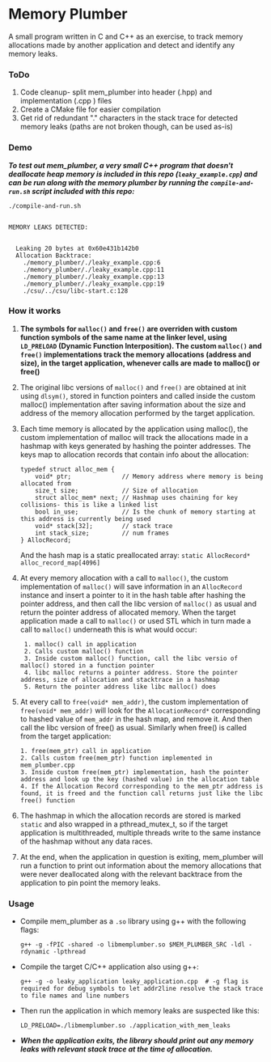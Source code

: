 # Memory Plumber
A small program written in C and C++ as an exercise, to track memory allocations made by another application and detect and identify any memory leaks.

### ToDo
1. Code cleanup- split mem_plumber into header (.hpp) and implementation (.cpp ) files
2. Create a CMake file for easier compilation
3. Get rid of redundant "." characters in the stack trace for detected memory leaks (paths are not broken though, can be used as-is)   


### Demo

**_To test out mem_plumber, a very small C++ program that doesn't deallocate heap memory is included in this repo (`leaky_example.cpp`) and can be run along with the memory plumber by running the `compile-and-run.sh` script included with this repo:_**

```
./compile-and-run.sh


MEMORY LEAKS DETECTED:


  Leaking 20 bytes at 0x60e431b142b0
  Allocation Backtrace:
    ./memory_plumber/./leaky_example.cpp:6
    ./memory_plumber/./leaky_example.cpp:11
    ./memory_plumber/./leaky_example.cpp:13
    ./memory_plumber/./leaky_example.cpp:19
    ./csu/../csu/libc-start.c:128

```




### How it works
1. **The symbols for `malloc()` and `free()` are overriden with custom function symbols of the same name at the linker level, using `LD_PRELOAD` (Dynamic Function Interposition). The custom `malloc()` and `free()` implementations track the memory allocations (address and size), in the target application, whenever calls are made to malloc() or free()**
   
2. The original libc versions of `malloc()` and `free()` are obtained at init using `dlsym()`, stored in function pointers and called inside the custom malloc() implementation after saving information about the size and address of the memory allocation performed by the target application.


3. Each time memory is allocated by the application using malloc(), the custom implementation of malloc will track the allocations made in a hashmap with keys generated by hashing the pointer addresses. The keys map to allocation records that contain info about the allocation:

    ```
    typedef struct alloc_mem {
        void* ptr;              // Memory address where memory is being allocated from
        size_t size;            // Size of allocation 
        struct alloc_mem* next; // Hashmap uses chaining for key collisions- this is like a linked list
        bool in_use;            // Is the chunk of memory starting at this address is currently being used
        void* stack[32];        // stack trace
        int stack_size;         // num frames
    } AllocRecord;
    ```

    And the hash map is a static preallocated array: `static AllocRecord* alloc_record_map[4096]`

4. At every memory allocation with a call to `malloc()`, the custom implementation of `malloc()` will save information in an `AllocRecord` instance and insert a pointer to it in the hash table after hashing the pointer address, and then call the libc version of `malloc()` as usual and return the pointer address of allocated memory. When the target application made a call to `malloc()` or used STL which in turn made a call to `malloc()` underneath this is what would occur:

   ```  
    1. malloc() call in application
    2. Calls custom malloc() function 
    3. Inside custom malloc() function, call the libc versio of malloc() stored in a function pointer
    4. libc malloc returns a pointer address. Store the pointer address, size of allocation and stacktrace in a hashmap
    5. Return the pointer address like libc malloc() does
   ```
    

6. At every call to `free(void* mem_addr)`, the custom implementation of `free(void* mem_addr)` will look for the `AllocationRecord*` corresponding to hashed value of `mem_addr` in the hash map, and remove it. And then call the libc version of free() as usual. Similarly when  free() is called from the target application:

   ```
   1. free(mem_ptr) call in application
   2. Calls custom free(mem_ptr) function implemented in mem_plumber.cpp
   3. Inside custom free(mem_ptr) implementation, hash the pointer address and look up the key (hashed value) in the allocation table
   4. If the Allocation Record corresponding to the mem_ptr address is found, it is freed and the function call returns just like the libc free() function
   ```

7. The hashmap in which the allocation records are stored is marked `static` and also wrapped in a pthread_mutex_t, so if the target application is multithreaded, multiple threads write to the same instance of the hashmap without any data races.

8. At the end, when the application in question is exiting, mem_plumber will run a function to print out information about the memory allocations that were never deallocated along with the relevant backtrace from the application to pin point the memory leaks.


### Usage

- Compile mem_plumber as a `.so` library using g++ with the following flags:

    ```
    g++ -g -fPIC -shared -o libmemplumber.so $MEM_PLUMBER_SRC -ldl -rdynamic -lpthread
    ```

- Compile the target C/C++ application also using g++:
    ```
    g++ -g -o leaky_application leaky_application.cpp  # -g flag is required for debug symbols to let addr2line resolve the stack trace to file names and line numbers
    ```


- Then run the application in which memory leaks are suspected like this:

    ```
    LD_PRELOAD=./libmemplumber.so ./application_with_mem_leaks
    ```


-  _**When the application exits, the library should print out any memory leaks with relevant stack trace at the time of allocation.**_



